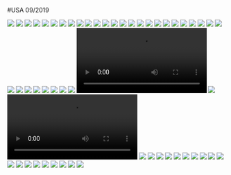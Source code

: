 #USA 09/2019

![](https://homepage-kwintendebacker.s3.eu-central-1.amazonaws.com/20190920_203346.jpg)
![](https://homepage-kwintendebacker.s3.eu-central-1.amazonaws.com/20190920_233432.jpg)
![](https://homepage-kwintendebacker.s3.eu-central-1.amazonaws.com/20190920_233437.jpg)
![](https://homepage-kwintendebacker.s3.eu-central-1.amazonaws.com/20190921_110332.jpg)
![](https://homepage-kwintendebacker.s3.eu-central-1.amazonaws.com/20190921_115057.jpg)
![](https://homepage-kwintendebacker.s3.eu-central-1.amazonaws.com/20190921_153430.jpg)
![](https://homepage-kwintendebacker.s3.eu-central-1.amazonaws.com/20190921_163221.jpg)
![](https://homepage-kwintendebacker.s3.eu-central-1.amazonaws.com/20190922_084402.jpg)
![](https://homepage-kwintendebacker.s3.eu-central-1.amazonaws.com/20190922_085005.jpg)
![](https://homepage-kwintendebacker.s3.eu-central-1.amazonaws.com/20190922_085115.jpg)
![](https://homepage-kwintendebacker.s3.eu-central-1.amazonaws.com/20190922_085121.jpg)
![](https://homepage-kwintendebacker.s3.eu-central-1.amazonaws.com/20190922_090404.jpg)
![](https://homepage-kwintendebacker.s3.eu-central-1.amazonaws.com/20190922_090448.jpg)
![](https://homepage-kwintendebacker.s3.eu-central-1.amazonaws.com/20190922_090907.jpg)
![](https://homepage-kwintendebacker.s3.eu-central-1.amazonaws.com/20190922_091111.jpg)
![](https://homepage-kwintendebacker.s3.eu-central-1.amazonaws.com/20190922_091114.jpg)
![](https://homepage-kwintendebacker.s3.eu-central-1.amazonaws.com/20190922_091115.jpg)
![](https://homepage-kwintendebacker.s3.eu-central-1.amazonaws.com/20190922_093026.jpg)
![](https://homepage-kwintendebacker.s3.eu-central-1.amazonaws.com/20190922_094253.jpg)
![](https://homepage-kwintendebacker.s3.eu-central-1.amazonaws.com/20190922_095051.jpg)
![](https://homepage-kwintendebacker.s3.eu-central-1.amazonaws.com/20190922_095234.jpg)
![](https://homepage-kwintendebacker.s3.eu-central-1.amazonaws.com/20190922_095256.jpg)
![](https://homepage-kwintendebacker.s3.eu-central-1.amazonaws.com/20190922_095831.jpg)
![](https://homepage-kwintendebacker.s3.eu-central-1.amazonaws.com/20190922_100727.jpg)
![](https://homepage-kwintendebacker.s3.eu-central-1.amazonaws.com/20190922_103258.jpg)
![](https://homepage-kwintendebacker.s3.eu-central-1.amazonaws.com/20190922_110844.jpg)
![](https://homepage-kwintendebacker.s3.eu-central-1.amazonaws.com/20190922_110848.jpg)
![](https://homepage-kwintendebacker.s3.eu-central-1.amazonaws.com/20190922_124849.jpg)
![](https://homepage-kwintendebacker.s3.eu-central-1.amazonaws.com/20190922_140155.jpg)
![](https://homepage-kwintendebacker.s3.eu-central-1.amazonaws.com/20190922_140804.jpg)
![](https://homepage-kwintendebacker.s3.eu-central-1.amazonaws.com/20190922_141137.jpg)
![](https://homepage-kwintendebacker.s3.eu-central-1.amazonaws.com/20190922_141412.jpg)
![](https://homepage-kwintendebacker.s3.eu-central-1.amazonaws.com/20190922_152020.jpg)
![](https://homepage-kwintendebacker.s3.eu-central-1.amazonaws.com/20190923_151922.mp4)
![](https://homepage-kwintendebacker.s3.eu-central-1.amazonaws.com/20190923_154424.jpg)
![](https://homepage-kwintendebacker.s3.eu-central-1.amazonaws.com/20190923_155006.mp4)
![](https://homepage-kwintendebacker.s3.eu-central-1.amazonaws.com/20190923_162323.jpg)
![](https://homepage-kwintendebacker.s3.eu-central-1.amazonaws.com/20190923_165532.jpg)
![](https://homepage-kwintendebacker.s3.eu-central-1.amazonaws.com/20190923_165800.jpg)
![](https://homepage-kwintendebacker.s3.eu-central-1.amazonaws.com/20190923_171443.jpg)
![](https://homepage-kwintendebacker.s3.eu-central-1.amazonaws.com/20190923_171514.jpg)
![](https://homepage-kwintendebacker.s3.eu-central-1.amazonaws.com/20190923_174817.jpg)
![](https://homepage-kwintendebacker.s3.eu-central-1.amazonaws.com/20190923_175706.jpg)
![](https://homepage-kwintendebacker.s3.eu-central-1.amazonaws.com/20190923_180245.jpg)
![](https://homepage-kwintendebacker.s3.eu-central-1.amazonaws.com/20190923_182648.jpg)
![](https://homepage-kwintendebacker.s3.eu-central-1.amazonaws.com/20190923_221502.jpg)
![](https://homepage-kwintendebacker.s3.eu-central-1.amazonaws.com/20190923_225215.jpg)
![](https://homepage-kwintendebacker.s3.eu-central-1.amazonaws.com/20190924_002753.jpg)
![](https://homepage-kwintendebacker.s3.eu-central-1.amazonaws.com/20190924_002800.jpg)
![](https://homepage-kwintendebacker.s3.eu-central-1.amazonaws.com/20190924_084259.jpg)
![](https://homepage-kwintendebacker.s3.eu-central-1.amazonaws.com/20190924_123640.jpg)
![](https://homepage-kwintendebacker.s3.eu-central-1.amazonaws.com/20190924_124233.jpg)
![](https://homepage-kwintendebacker.s3.eu-central-1.amazonaws.com/20190924_124237.jpg)
![](https://homepage-kwintendebacker.s3.eu-central-1.amazonaws.com/20190924_134837.jpg)
![](https://homepage-kwintendebacker.s3.eu-central-1.amazonaws.com/20190924_135609.jpg)